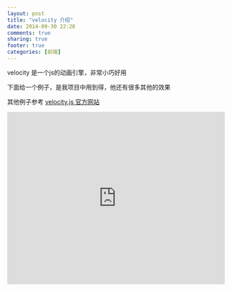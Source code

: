```yaml
---
layout: post
title: "velocity 介绍"
date: 2014-09-30 22:28
comments: true
sharing: true
footer: true
categories: [前端]
---
```



velocity 是一个js的动画引擎，非常小巧好用


下面给一个例子，是我项目中用到得，他还有很多其他的效果

其他例子参考 [velocity.js 官方网站](http://julian.com/research/velocity/)


<iframe width="100%" height="400" src="http://jsfiddle.net/wanghuida/zpk7f81g/3/embedded/" allowfullscreen="allowfullscreen" frameborder="0"></iframe>
